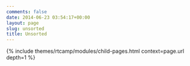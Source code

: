 ```yaml
---
comments: false
date: 2014-06-23 03:54:17+00:00
layout: page
slug: unsorted
title: Unsorted
---
```


{% include themes/rtcamp/modules/child-pages.html context=page.url depth=1 %}
